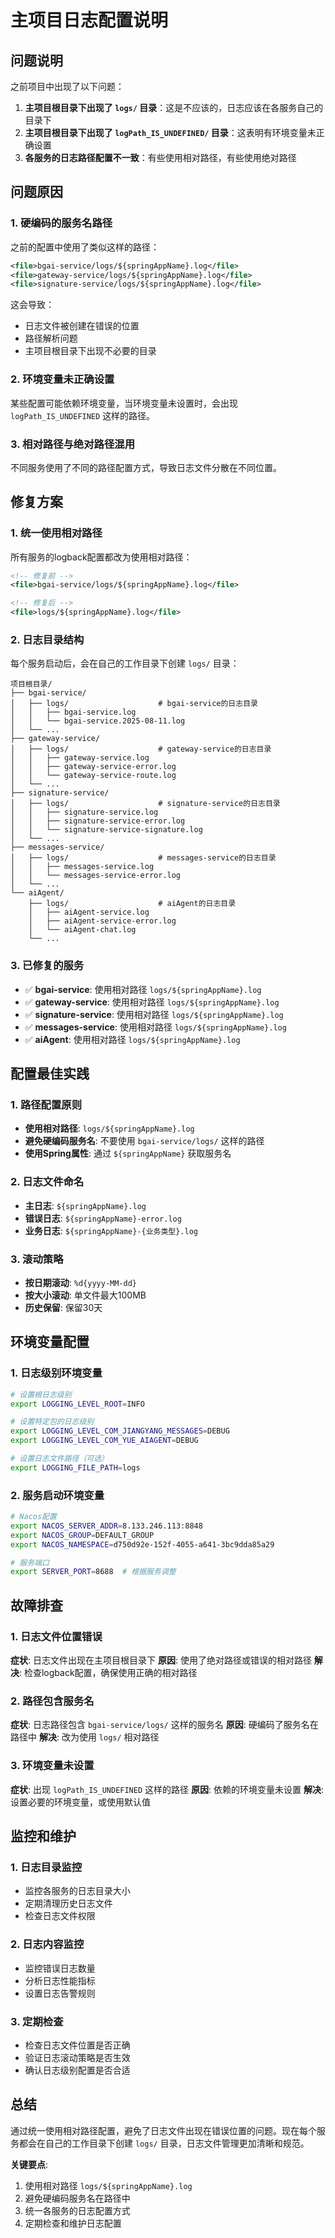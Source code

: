 # 主项目日志配置说明

## 问题说明

之前项目中出现了以下问题：
1. **主项目根目录下出现了 `logs/` 目录**：这是不应该的，日志应该在各服务自己的目录下
2. **主项目根目录下出现了 `logPath_IS_UNDEFINED/` 目录**：这表明有环境变量未正确设置
3. **各服务的日志路径配置不一致**：有些使用相对路径，有些使用绝对路径

## 问题原因

### 1. 硬编码的服务名路径
之前的配置中使用了类似这样的路径：
```xml
<file>bgai-service/logs/${springAppName}.log</file>
<file>gateway-service/logs/${springAppName}.log</file>
<file>signature-service/logs/${springAppName}.log</file>
```

这会导致：
- 日志文件被创建在错误的位置
- 路径解析问题
- 主项目根目录下出现不必要的目录

### 2. 环境变量未正确设置
某些配置可能依赖环境变量，当环境变量未设置时，会出现 `logPath_IS_UNDEFINED` 这样的路径。

### 3. 相对路径与绝对路径混用
不同服务使用了不同的路径配置方式，导致日志文件分散在不同位置。

## 修复方案

### 1. 统一使用相对路径
所有服务的logback配置都改为使用相对路径：
```xml
<!-- 修复前 -->
<file>bgai-service/logs/${springAppName}.log</file>

<!-- 修复后 -->
<file>logs/${springAppName}.log</file>
```

### 2. 日志目录结构
每个服务启动后，会在自己的工作目录下创建 `logs/` 目录：
```
项目根目录/
├── bgai-service/
│   ├── logs/                    # bgai-service的日志目录
│   │   ├── bgai-service.log
│   │   └── bgai-service.2025-08-11.log
│   └── ...
├── gateway-service/
│   ├── logs/                    # gateway-service的日志目录
│   │   ├── gateway-service.log
│   │   ├── gateway-service-error.log
│   │   └── gateway-service-route.log
│   └── ...
├── signature-service/
│   ├── logs/                    # signature-service的日志目录
│   │   ├── signature-service.log
│   │   ├── signature-service-error.log
│   │   └── signature-service-signature.log
│   └── ...
├── messages-service/
│   ├── logs/                    # messages-service的日志目录
│   │   ├── messages-service.log
│   │   └── messages-service-error.log
│   └── ...
└── aiAgent/
    ├── logs/                    # aiAgent的日志目录
    │   ├── aiAgent-service.log
    │   ├── aiAgent-service-error.log
    │   └── aiAgent-chat.log
    └── ...
```

### 3. 已修复的服务
- ✅ **bgai-service**: 使用相对路径 `logs/${springAppName}.log`
- ✅ **gateway-service**: 使用相对路径 `logs/${springAppName}.log`
- ✅ **signature-service**: 使用相对路径 `logs/${springAppName}.log`
- ✅ **messages-service**: 使用相对路径 `logs/${springAppName}.log`
- ✅ **aiAgent**: 使用相对路径 `logs/${springAppName}.log`

## 配置最佳实践

### 1. 路径配置原则
- **使用相对路径**: `logs/${springAppName}.log`
- **避免硬编码服务名**: 不要使用 `bgai-service/logs/` 这样的路径
- **使用Spring属性**: 通过 `${springAppName}` 获取服务名

### 2. 日志文件命名
- **主日志**: `${springAppName}.log`
- **错误日志**: `${springAppName}-error.log`
- **业务日志**: `${springAppName}-{业务类型}.log`

### 3. 滚动策略
- **按日期滚动**: `%d{yyyy-MM-dd}`
- **按大小滚动**: 单文件最大100MB
- **历史保留**: 保留30天

## 环境变量配置

### 1. 日志级别环境变量
```bash
# 设置根日志级别
export LOGGING_LEVEL_ROOT=INFO

# 设置特定包的日志级别
export LOGGING_LEVEL_COM_JIANGYANG_MESSAGES=DEBUG
export LOGGING_LEVEL_COM_YUE_AIAGENT=DEBUG

# 设置日志文件路径（可选）
export LOGGING_FILE_PATH=logs
```

### 2. 服务启动环境变量
```bash
# Nacos配置
export NACOS_SERVER_ADDR=8.133.246.113:8848
export NACOS_GROUP=DEFAULT_GROUP
export NACOS_NAMESPACE=d750d92e-152f-4055-a641-3bc9dda85a29

# 服务端口
export SERVER_PORT=8688  # 根据服务调整
```

## 故障排查

### 1. 日志文件位置错误
**症状**: 日志文件出现在主项目根目录下
**原因**: 使用了绝对路径或错误的相对路径
**解决**: 检查logback配置，确保使用正确的相对路径

### 2. 路径包含服务名
**症状**: 日志路径包含 `bgai-service/logs/` 这样的服务名
**原因**: 硬编码了服务名在路径中
**解决**: 改为使用 `logs/` 相对路径

### 3. 环境变量未设置
**症状**: 出现 `logPath_IS_UNDEFINED` 这样的路径
**原因**: 依赖的环境变量未设置
**解决**: 设置必要的环境变量，或使用默认值

## 监控和维护

### 1. 日志目录监控
- 监控各服务的日志目录大小
- 定期清理历史日志文件
- 检查日志文件权限

### 2. 日志内容监控
- 监控错误日志数量
- 分析日志性能指标
- 设置日志告警规则

### 3. 定期检查
- 检查日志文件位置是否正确
- 验证日志滚动策略是否生效
- 确认日志级别配置是否合适

## 总结

通过统一使用相对路径配置，避免了日志文件出现在错误位置的问题。现在每个服务都会在自己的工作目录下创建 `logs/` 目录，日志文件管理更加清晰和规范。

**关键要点**:
1. 使用相对路径 `logs/${springAppName}.log`
2. 避免硬编码服务名在路径中
3. 统一各服务的日志配置方式
4. 定期检查和维护日志配置
